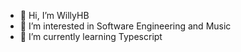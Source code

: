 - 👋 Hi, I’m WillyHB
- 👀 I’m interested in Software Engineering and Music
- 🌱 I’m currently learning Typescript

<!---
WillyHB/WillyHB is a ✨ special ✨ repository because its `README.md` (this file) appears on your GitHub profile.
You can click the Preview link to take a look at your changes.
--->
